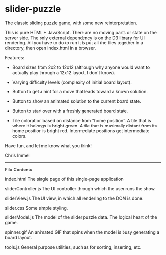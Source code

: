 # slider-puzzle
The classic sliding puzzle game, with some new reinterpretation.

This is pure HTML + JavaScript.  There are no moving parts or state on the server side.  The only external
dependency is on the D3 library for UI rendering.  All you have to do to run it is put all the files together
in a directory, then open index.html in a browser.

Features:

* Board sizes from 2x2 to 12x12 (although why anyone would want to actually play through a 12x12 layout,
I don't know).

* Varying difficulty levels (complexity of initial board layout).

* Button to get a hint for a move that leads toward a known solution.

* Button to show an animated solution to the current board state.

* Button to start over with a freshly generated board state.

* Tile coloration based on distance from "home position".  A tile that is where it belongs is bright green.
A tile that is maximally distant from its home position is bright red.  Intermediate positions get intermediate
colors.

Have fun, and let me know what you think!

Chris Immel

-----------------------------------



File Contents

index.html
The single page of this single-page application.

sliderController.js
The UI controller through which the user runs the show.

sliderView.js
The UI view, in which all rendering to the DOM is done.

slider.css
Some simple styling.

sliderModel.js
The model of the slider puzzle data.  The logical heart of the game.

spinner.gif
An animated GIF that spins when the model is busy generating a board layout.

tools.js
General purpose utilities, such as for sorting, inserting, etc.
